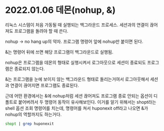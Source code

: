 # 2022.01.06 데몬(nohup, &)

리눅스 시스템이 처음 가동될 때 실행되는 백그라운드 프로세스. 세션과의 연결이 끊어져도 프로그램을 돌려야 할 때 쓴다.

nohup → no hang up의 약자. 프로그램 명령어 앞에 nohup만 붙이면 된다.

&는 명령어 뒤에 쓰면 해당 프로그램이 백그라운드로 실행됨.

nohup은 프로그램을 데몬의 형태로 실행시켜서 로그아웃으로 세션이 종료되도 프로그램은 종료되지 않는다.

&는 프로그램을 눈에 보이지 않는 백그라운드 형태로 돌리는거여서 로그아웃해서 세션과 연결이 끊어지면 프로그램도 종료된다.

근데 어떤 환경에서는 &에 nohup처럼 세션 끊어져도 프로그램 종료 안되는 옵션이 디폴트로 붙어버려서 두 명령어 동작이 유사해보인다. 이거를 알기 위해서는 shopt라는 shell 옵션 조회 명령어를 치는데, 명령어를 쳐서 huponexit off라고 나오면 &가 nohup의 역할까지도 하는거다.

```bash
shopt | grep huponexit
```